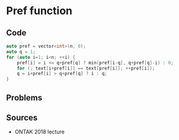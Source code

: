 # Pref function

## Code

```cpp
auto pref = vector<int>(n, 0);
auto q = 1;
for (auto i=1; i<n; ++i) {
	pref[i] = i <= q+pref[q] ? min(pref[i-q], q+pref[q]-i) : 0;
	for (; text[i+pref[i]] == text[pref[i]]; ++pref[i]);
	q = i+pref[i] > q+pref[q] ? i : q;
}
```

## Problems

## Sources

- ONTAK 2018 lecture
